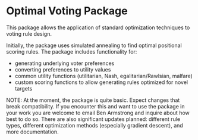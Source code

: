 # Optimal Voting Package

This package allows the application of standard optimization techniques to voting rule design.

Initially, the package uses simulated annealing to find optimal positional scoring rules.
The package includes functionality for:
- generating underlying voter preferences
- converting preferences to utility values
- common utility functions (utilitarian, Nash, egalitarian/Rawlsian, malfare)
- custom scoring functions to allow generating rules optimized for novel targets

NOTE: At the moment, the package is quite basic. Expect changes that break compatibility. If you encounter this and want to use the package in your work you are welcome to email Ben Armstrong and inquire about how best to do so. There are also significant updates planned: different rule types, different optimization methods (especially gradient descent), and more documentation.